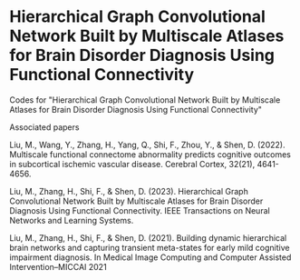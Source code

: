 # Hierarchical Graph Convolutional Network Built by Multiscale Atlases for Brain Disorder Diagnosis Using Functional Connectivity
Codes for "Hierarchical Graph Convolutional Network Built by Multiscale Atlases for Brain Disorder Diagnosis Using Functional Connectivity"

Associated papers

Liu, M., Wang, Y., Zhang, H., Yang, Q., Shi, F., Zhou, Y., & Shen, D. (2022). Multiscale functional connectome abnormality predicts cognitive outcomes in subcortical ischemic vascular disease. Cerebral Cortex, 32(21), 4641-4656.

Liu, M., Zhang, H., Shi, F., & Shen, D. (2023). Hierarchical Graph Convolutional Network Built by Multiscale Atlases for Brain Disorder Diagnosis Using Functional Connectivity. IEEE Transactions on Neural Networks and Learning Systems.

Liu, M., Zhang, H., Shi, F., & Shen, D. (2021). Building dynamic hierarchical brain networks and capturing transient meta-states for early mild cognitive impairment diagnosis. In Medical Image Computing and Computer Assisted Intervention–MICCAI 2021
